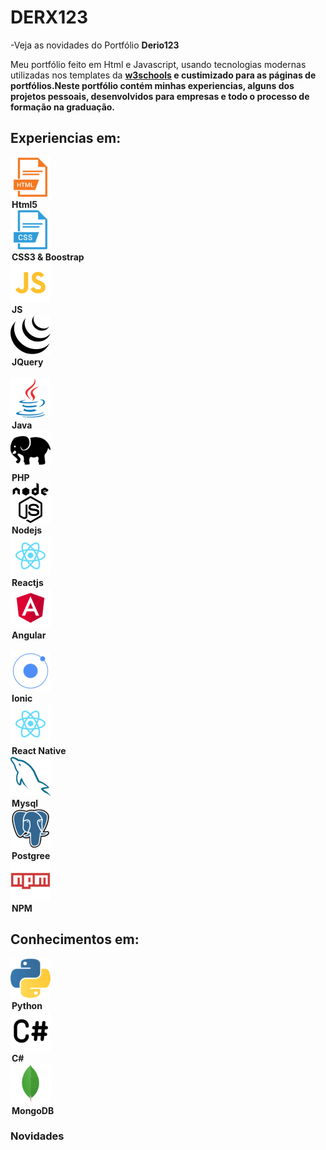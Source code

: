 # DERX123

-Veja as novidades do Portfólio <b>Derio123</b>
<p>Meu portfólio feito em Html e Javascript, usando tecnologias modernas utilizadas nos templates da
 <strong><a href="https://www.w3schools.com/">w3schools</a><strong> e custimizado para as
 páginas de portfólios.Neste portfólio contém minhas experiencias, alguns dos projetos pessoais, desenvolvidos
para empresas e todo o processo de formação na graduação.</p>


<h2>Experiencias em:</h2>

<p>
    <label><img src="imgs/html5.png"><legend>Html5</legend></label>
    <label><img src="imgs/css3.png"><legend>CSS3 & Boostrap</legend></label>
    <label><img src="imgs/js.png"><legend>JS</legend></label>
    <label><img src="imgs/jquery.png"><legend>JQuery</legend></label>
    <br>
    <label><img src="imgs/java.png"><legend>Java</legend></label>
    <label><img src="imgs/php.png"><legend>PHP</legend></label>
    <label><img src="imgs/nodejs.png"><legend>Nodejs</legend></label>
    <label><img src="imgs/reactnative.png"><legend>Reactjs</legend></label>
    <label><img src="imgs/angular.png"><legend>Angular</legend></label>
    <br>
    <label><img src="imgs/ionic.png"><legend>Ionic</legend></label>
    <label><img src="imgs/reactnative.png"><legend>React Native</legend></label>
    <label><img src="imgs/mysql.png"><legend>Mysql</legend></label>
    <label><img src="imgs/postgresql.png"><legend>Postgree</legend></label>
    <label><img src="imgs/npm.png"><legend>NPM</legend></label>
<p>

<h2>Conhecimentos em:</h2>
<p>
   <label><img src="imgs/python.png"><legend>Python</legend></label>
   <label><img src="imgs/c.png"><legend>C#</legend></label> 
   <label><img src="imgs/mongodb.png"><legend>MongoDB</legend></label>
   
<p>

<h3>Novidades</h3>

